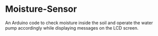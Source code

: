 # Moisture-Sensor
An Arduino code to check moisture inside the soil and operate the water pump accordingly while displaying messages on the LCD screen.
